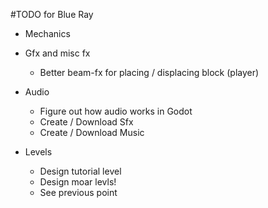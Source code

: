 #TODO for Blue Ray

* Mechanics

* Gfx and misc fx
	* Better beam-fx for placing / displacing block (player)

* Audio
	* Figure out how audio works in Godot
	* Create / Download Sfx
	* Create / Download Music

* Levels
	* Design tutorial level
	* Design moar levls!
	* See previous point